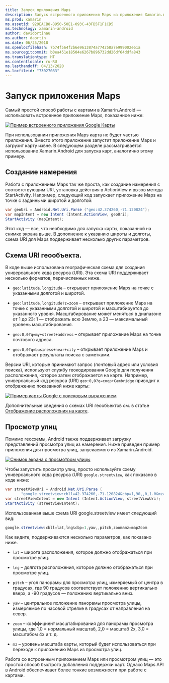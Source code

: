 ```yaml
---
title: Запуск приложения Maps
description: Запуск встроенного приложения Maps из приложения Xamarin.Android.
ms.prod: xamarin
ms.assetid: 929EACB8-8950-50E1-093C-43FB5F1F1CD5
ms.technology: xamarin-android
author: davidortinau
ms.author: daortin
ms.date: 06/25/2018
ms.openlocfilehash: 7b74f564f2b6e9613874a774258a7e999002e61a
ms.sourcegitcommit: b0ea451e18504e6267b896732dd26df64ddfa843
ms.translationtype: HT
ms.contentlocale: ru-RU
ms.lasthandoff: 04/13/2020
ms.locfileid: "73027083"
---
```

# <a name="launching-the-maps-application"></a>Запуск приложения Maps

Самый простой способ работы с картами в Xamarin.Android — использовать встроенное приложение Maps, показанное ниже:

[![Пример встроенного приложения Google Карты](maps-application-images/01-mapsapplication.png)](maps-application-images/01-mapsapplication.png#lightbox)

При использовании приложения Maps карта не будет частью приложения. Вместо этого приложение запустит приложение Maps и загрузит карту извне. В следующем разделе рассматривается использование Xamarin.Android для запуска карт, аналогично этому примеру.

## <a name="creating-the-intent"></a>Создание намерения

Работа с приложением Maps так же проста, как создание намерения с соответствующим URI, установка действия в ActionView и вызов метода StartActivity. Например, следующий код запускает приложение Maps на точке с заданными широтой и долготой:

```csharp
var geoUri = Android.Net.Uri.Parse ("geo:42.374260,-71.120824");
var mapIntent = new Intent (Intent.ActionView, geoUri);
StartActivity (mapIntent);
```

Этот код — все, что необходимо для запуска карты, показанной на снимке экрана выше. В дополнение к указанию широты и долготы, схема URI для Maps поддерживает несколько других параметров.

## <a name="geo-uri-scheme"></a>Схема URI геообъекта.

В коде выше использована географическая схема для создания универсального кода ресурса (URI). Эта схема URI поддерживает несколько форматов, перечисленных ниже.

- `geo:latitude,longitude` &ndash; открывает приложение Maps на точке с указанными долготой и широтой. 

- `geo:latitude,longitude?z=zoom` &ndash; открывает приложение Maps на точке с указанными долготой и широтой и масштабируется до указанного уровня. Масштабирование может меняться в диапазоне от 1 до 23: 1 — отображать всю Землю, а 23 — максимальный уровень масштабирования.

- `geo:0,0?q=my+street+address` &ndash; открывает приложение Maps на точке почтового адреса. 

- `geo:0,0?q=business+near+city` &ndash; открывает приложение Maps и отображает результаты поиска с заметками. 

Версии URI, которые принимают запрос (почтовый адрес или условия поиска), используют службу геокодирования Google для получения расположения, которое затем отображается на карте. Например, универсальный код ресурса (URI) `geo:0,0?q=coop+Cambridge` приводит к отображению показанной ниже карты:

[![Пример карты Google с поисковым выражением](maps-application-images/02-mapsearch.png)](maps-application-images/02-mapsearch.png#lightbox)

Дополнительные сведения о схемах URI геообъектов см. в статье [Отображение расположения на карте](https://developer.android.com/guide/components/intents-common.html#Maps).

## <a name="street-view"></a>Просмотр улиц

Помимо геосхемы, Android также поддерживает загрузку представлений просмотра улиц из намерения. Ниже приведен пример приложения для просмотра улиц, запускаемого из Xamarin.Android.

[![Снимок экрана с просмотром улицы](maps-application-images/03-streetview.png)](maps-application-images/03-streetview.png#lightbox)

Чтобы запустить просмотр улиц, просто используйте схему универсального кода ресурса (URI) `google.streetview`, как показано в коде ниже:

```csharp
var streetViewUri = Android.Net.Uri.Parse (
       "google.streetview:cbll=42.374260,-71.120824&cbp=1,90,,0,1.0&mz=20");  
var streetViewIntent = new Intent (Intent.ActionView, streetViewUri);  
StartActivity (streetViewIntent);
```

Использованная выше схема URI google.streetview имеет следующий вид:

```csharp
google.streetview:cbll=lat,lng&cbp=1,yaw,,pitch,zoom&mz=mapZoom
```

Как видите, поддерживаются несколько параметров, как показано ниже.

- `lat` &ndash; широта расположения, которое должно отображаться при просмотре улиц.

- `lng` &ndash; долгота расположения, которое должно отображаться при просмотре улиц.

- `pitch` &ndash; угол панорамы для просмотра улиц, измеряемый от центра в градусах, где 90 градусов соответствует положению вертикально вверх, а -90 градусов — положению вертикально вниз.

- `yaw` &ndash; центральное положение панорамы просмотра улицы, измеряемое по часовой стрелке в градусах от направления на север.

- `zoom` &ndash; коэффициент масштабирования для панорамы просмотра улицы, где 1,0 = нормальный масштаб, 2,0 = масштаб 2x, 3,0 = масштабом 4x и т. д.

- `mz` &ndash; уровень масштаба карты, который будет использоваться при переходе к приложению Maps из просмотра улиц.

Работа со встроенным приложением Maps или просмотром улиц — это простой способ быстрого добавления поддержки карт. Однако Maps API в Android обеспечивает более тонкие возможности при работе с картами.
